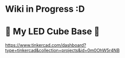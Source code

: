 # Wiki in Progress :D

# :space_invader: My LED Cube Base :space_invader:
https://www.tinkercad.com/dashboard?type=tinkercad&collection=projects&id=0m0OhW5r4NB


